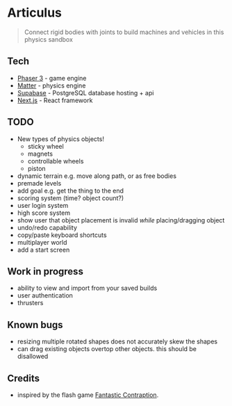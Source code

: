 # Articulus

> Connect rigid bodies with joints to build machines and vehicles in this physics sandbox

## Tech

- [Phaser 3](https://phaser.io) - game engine
- [Matter](https://brm.io/matter-js) - physics engine
- [Supabase](https://supabase.io) - PostgreSQL database hosting + api
- [Next.js](https://nextjs.org) - React framework

## TODO

- New types of physics objects!
  - sticky wheel
  - magnets
  - controllable wheels
  - piston
- dynamic terrain e.g. move along path, or as free bodies
- premade levels
- add goal e.g. get the thing to the end
- scoring system (time? object count?)
- user login system
- high score system
- show user that object placement is invalid _while_ placing/dragging object
- undo/redo capability
- copy/paste keyboard shortcuts
- multiplayer world
- add a start screen

## Work in progress

- ability to view and import from your saved builds
- user authentication
- thrusters

## Known bugs

- resizing multiple rotated shapes does not accurately skew the shapes
- can drag existing objects overtop other objects. this should be disallowed

## Credits

- inspired by the flash game [Fantastic Contraption](http://fantasticcontraption.com/original/).
